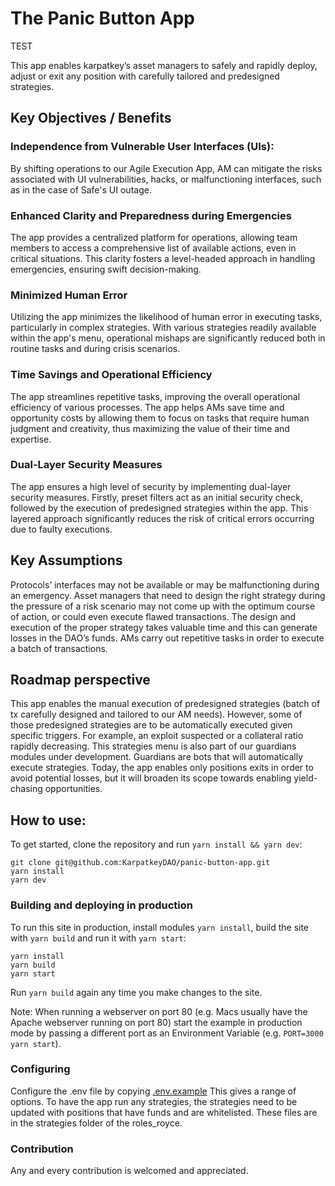 # The Panic Button App
TEST

This app enables karpatkey’s asset managers to safely and rapidly deploy, adjust or exit any position with carefully tailored and predesigned strategies.

## Key Objectives / Benefits

### Independence from Vulnerable User Interfaces (UIs):

By shifting operations to our Agile Execution App, AM can mitigate the risks associated with UI vulnerabilities, hacks, or malfunctioning interfaces, such as in the case of Safe's UI outage.

### Enhanced Clarity and Preparedness during Emergencies

The app provides a centralized platform for operations, allowing team members to access a comprehensive list of available actions, even in critical situations. This clarity fosters a level-headed approach in handling emergencies, ensuring swift decision-making.

### Minimized Human Error

Utilizing the app minimizes the likelihood of human error in executing tasks, particularly in complex strategies. With various strategies readily available within the app's menu, operational mishaps are significantly reduced both in routine tasks and during crisis scenarios.

### Time Savings and Operational Efficiency

The app streamlines repetitive tasks, improving the overall operational efficiency of various processes. The app helps AMs save time and opportunity costs by allowing them to focus on tasks that require human judgment and creativity, thus maximizing the value of their time and expertise.

### Dual-Layer Security Measures

The app ensures a high level of security by implementing dual-layer security measures. Firstly, preset filters act as an initial security check, followed by the execution of predesigned strategies within the app. This layered approach significantly reduces the risk of critical errors occurring due to faulty executions.

## Key Assumptions

Protocols’ interfaces may not be available or may be malfunctioning during an emergency.
Asset managers that need to design the right strategy during the pressure of a risk scenario may not come up with the optimum course of action, or could even execute flawed transactions.
The design and execution of the proper strategy takes valuable time and this can generate losses in the DAO’s funds.
AMs carry out repetitive tasks in order to execute a batch of transactions.

## Roadmap perspective

This app enables the manual execution of predesigned strategies (batch of tx carefully designed and tailored to our AM needs). However, some of those predesigned strategies are to be automatically executed given specific triggers. For example, an exploit suspected or a collateral ratio rapidly decreasing. This strategies menu is also part of our guardians modules under development. Guardians are bots that will automatically execute strategies.
Today, the app enables only positions exits in order to avoid potential losses, but it will broaden its scope towards enabling yield-chasing opportunities.

## How to use:

To get started, clone the repository and run `yarn install && yarn dev`:

    git clone git@github.com:KarpatkeyDAO/panic-button-app.git
    yarn install
    yarn dev

### Building and deploying in production

To run this site in production, install modules `yarn install`, build the site with `yarn build` and run it with `yarn start`:

    yarn install
    yarn build
    yarn start

Run `yarn build` again any time you make changes to the site.

Note: When running a webserver on port 80 (e.g. Macs usually have the Apache webserver running on port 80) start the example in production mode by passing a different port as an Environment Variable (e.g. `PORT=3000 yarn start`).

### Configuring

Configure the .env file by copying [.env.example](https://github.com/KarpatkeyDAO/panic-button-app/blob/develop/.env.example) This gives a range of options. To have the app run any strategies, the strategies need to be updated with positions that have funds and are whitelisted. These files are in the strategies folder of the roles_royce.

### Contribution

Any and every contribution is welcomed and appreciated.
